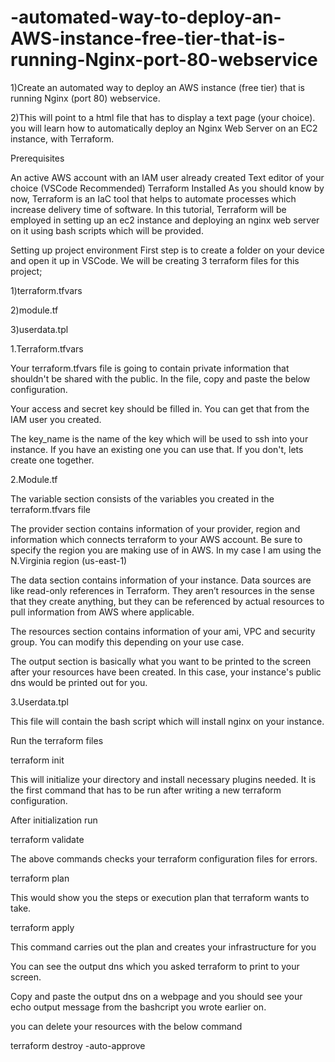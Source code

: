 # -automated-way-to-deploy-an-AWS-instance-free-tier-that-is-running-Nginx-port-80-webservice

1)Create an automated way to deploy an AWS instance (free tier) that is running Nginx (port 80) webservice.

2)This will point to a html file that has to display a text page (your choice).
 you will learn how to automatically deploy an Nginx Web Server on an EC2 instance, with Terraform.
 
 
Prerequisites

An active AWS account with an IAM user already created
Text editor of your choice (VSCode Recommended)
Terraform Installed
As you should know by now, Terraform is an IaC tool that helps to automate processes which increase delivery time of software. In this tutorial, Terraform will be employed in setting up an ec2 instance and deploying an nginx web server on it using bash scripts which will be provided.

Setting up project environment
First step is to create a folder on your device and open it up in VSCode. We will be creating 3 terraform files for this project;

1)terraform.tfvars

2)module.tf

3)userdata.tpl

1.Terraform.tfvars

Your terraform.tfvars file is going to contain private information that shouldn't be shared with the public. In the file, copy and paste the below configuration.

Your access and secret key should be filled in. You can get that from the IAM user you created.

The key_name is the name of the key which will be used to ssh into your instance. If you have an existing one you can use that. If you don't, lets create one together.

2.Module.tf

The variable section consists of the variables you created in the terraform.tfvars file

The provider section contains information of your provider, region and information which connects terraform to your AWS account. Be sure to specify the region you are making use of in AWS. In my case I am using the N.Virginia region (us-east-1)

The data section contains information of your instance. Data sources are like read-only references in Terraform. They aren’t resources in the sense that they create anything, but they can be referenced by actual resources to pull information from AWS where applicable.

The resources section contains information of your ami, VPC and security group. You can modify this depending on your use case.

The output section is basically what you want to be printed to the screen after your resources have been created. In this case, your instance's public dns would be printed out for you.

3.Userdata.tpl

This file will contain the bash script which will install nginx on your instance.

Run the terraform files 

terraform init

This will initialize your directory and install necessary plugins needed. It is the first command that has to be run after writing a new terraform configuration.

After initialization run

terraform validate

The above commands checks your terraform configuration files for errors.

terraform plan

This would show you the steps or execution plan that terraform wants to take.

terraform apply

This command carries out the plan and creates your infrastructure for you

You can see the output dns which you asked terraform to print to your screen.

Copy and paste the output dns on a webpage and you should see your echo output message from the bashcript you wrote earlier on.

you can delete your resources with the below command

terraform destroy -auto-approve

